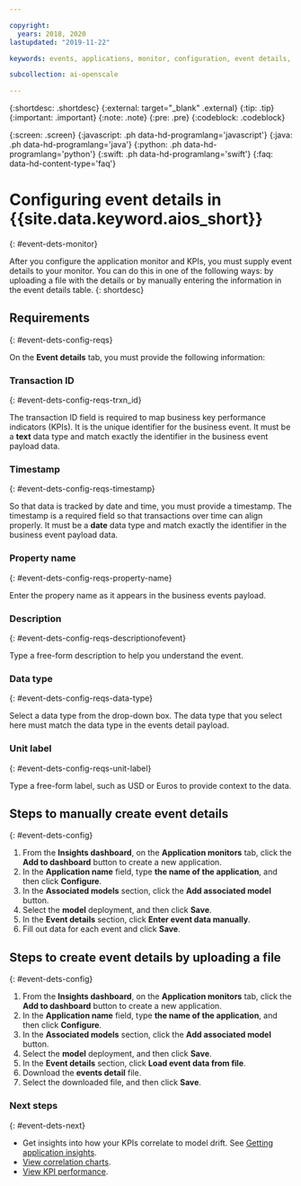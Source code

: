 ```yaml
---

copyright:
  years: 2018, 2020
lastupdated: "2019-11-22"

keywords: events, applications, monitor, configuration, event details, details

subcollection: ai-openscale

---
```


{:shortdesc: .shortdesc}
{:external: target="_blank" .external}
{:tip: .tip}
{:important: .important}
{:note: .note}
{:pre: .pre}
{:codeblock: .codeblock}

{:screen: .screen}
{:javascript: .ph data-hd-programlang='javascript'}
{:java: .ph data-hd-programlang='java'}
{:python: .ph data-hd-programlang='python'}
{:swift: .ph data-hd-programlang='swift'}
{:faq: data-hd-content-type='faq'}

# Configuring event details in {{site.data.keyword.aios_short}}
{: #event-dets-monitor}

After you configure the application monitor and KPIs, you must supply event details to your monitor. You can do this in one of the following ways: by uploading a file with the details or by manually entering the information in the event details table.
{: shortdesc}

## Requirements
{: #event-dets-config-reqs}

On the **Event details** tab, you must provide the following information:

### Transaction ID
{: #event-dets-config-reqs-trxn_id}

The transaction ID field is required to map business key performance indicators (KPIs). It is the unique identifier for the business event. It must be a **text** data type and match exactly the identifier in the business event payload data.

### Timestamp
{: #event-dets-config-reqs-timestamp}

So that data is tracked by date and time, you must provide a timestamp. The timestamp is a required field so that transactions over time can align properly. It must be a **date** data type and match exactly the identifier in the business event payload data.

### Property name
{: #event-dets-config-reqs-property-name}

Enter the propery name as it appears in the business events payload.

### Description
{: #event-dets-config-reqs-descriptionofevent}

Type a free-form description to help you understand the event.

### Data type
{: #event-dets-config-reqs-data-type}

Select a data type from the drop-down box. The data type that you select here must match the data type in the events detail payload.

### Unit label
{: #event-dets-config-reqs-unit-label}

Type a free-form label, such as USD or Euros to provide context to the data.

## Steps to manually create event details
{: #event-dets-config}

1. From the **Insights dashboard**, on the **Application monitors** tab, click the **Add to dashboard** button to create a new application.
1. In the **Application name** field, type **the name of the application**, and then click **Configure**.
1. In the **Associated models** section, click the **Add associated model** button.
1. Select the **model** deployment, and then click **Save**.
1. In the **Event details** section, click **Enter event data manually**.
1. Fill out data for each event and click **Save**.


## Steps to create event details by uploading a file
{: #event-dets-config}

1. From the **Insights dashboard**, on the **Application monitors** tab, click the **Add to dashboard** button to create a new application.
1. In the **Application name** field, type **the name of the application**, and then click **Configure**.
1. In the **Associated models** section, click the **Add associated model** button.
1. Select the **model** deployment, and then click **Save**.
1. In the **Event details** section, click **Load event data from file**.
1. Download the **events detail** file.
1. Select the downloaded file, and then click **Save**.

### Next steps
{: #event-dets-next}

- Get insights into how your KPIs correlate to model drift. See [Getting application insights](/docs/services/ai-openscale?topic=ai-openscale-io-app-ov).
- [View correlation charts](/docs/services/ai-openscale?topic=ai-openscale-app-perform-vdet).
- [View KPI performance](/docs/services/ai-openscale?topic=ai-openscale-it-appkpi-vdet).
